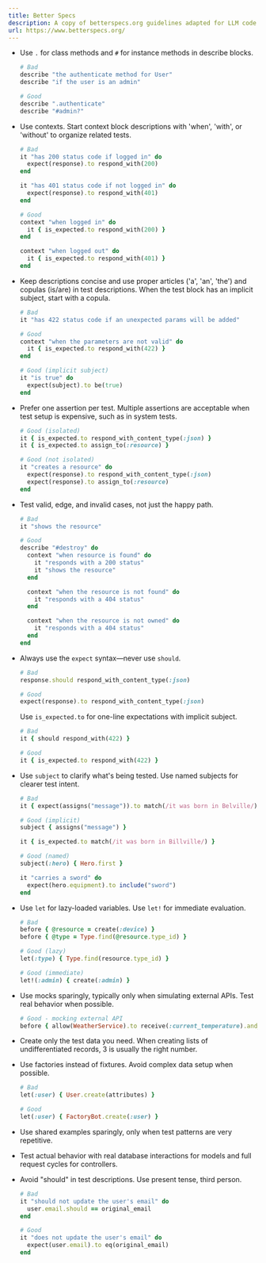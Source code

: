 ```yaml
---
title: Better Specs
description: A copy of betterspecs.org guidelines adapted for LLM code generation
url: https://www.betterspecs.org/
---
```


- Use `.` for class methods and `#` for instance methods in describe blocks.

  ```ruby
  # Bad
  describe "the authenticate method for User"
  describe "if the user is an admin"

  # Good
  describe ".authenticate"
  describe "#admin?"
  ```

- Use contexts. Start context block descriptions with 'when', 'with', or 'without' to organize related tests.

  ```ruby
  # Bad
  it "has 200 status code if logged in" do
    expect(response).to respond_with(200)
  end

  it "has 401 status code if not logged in" do
    expect(response).to respond_with(401)
  end

  # Good
  context "when logged in" do
    it { is_expected.to respond_with(200) }
  end

  context "when logged out" do
    it { is_expected.to respond_with(401) }
  end
  ```

- Keep descriptions concise and use proper articles ('a', 'an', 'the') and copulas (is/are) in test descriptions. When the test block has an implicit subject, start with a copula.

  ```ruby
  # Bad
  it "has 422 status code if an unexpected params will be added"

  # Good
  context "when the parameters are not valid" do
    it { is_expected.to respond_with(422) }
  end

  # Good (implicit subject)
  it "is true" do
    expect(subject).to be(true)
  end
  ```

- Prefer one assertion per test. Multiple assertions are acceptable when test setup is expensive, such as in system tests.

  ```ruby
  # Good (isolated)
  it { is_expected.to respond_with_content_type(:json) }
  it { is_expected.to assign_to(:resource) }

  # Good (not isolated)
  it "creates a resource" do
    expect(response).to respond_with_content_type(:json)
    expect(response).to assign_to(:resource)
  end
  ```

- Test valid, edge, and invalid cases, not just the happy path.

  ```ruby
  # Bad
  it "shows the resource"

  # Good
  describe "#destroy" do
    context "when resource is found" do
      it "responds with a 200 status"
      it "shows the resource"
    end

    context "when the resource is not found" do
      it "responds with a 404 status"
    end

    context "when the resource is not owned" do
      it "responds with a 404 status"
    end
  end
  ```

- Always use the `expect` syntax—never use `should`.

  ```ruby
  # Bad
  response.should respond_with_content_type(:json)

  # Good
  expect(response).to respond_with_content_type(:json)
  ```

  Use `is_expected.to` for one-line expectations with implicit subject.

  ```ruby
  # Bad
  it { should respond_with(422) }

  # Good
  it { is_expected.to respond_with(422) }
  ```

- Use `subject` to clarify what's being tested. Use named subjects for clearer test intent.

  ```ruby
  # Bad
  it { expect(assigns("message")).to match(/it was born in Belville/) }

  # Good (implicit)
  subject { assigns("message") }

  it { is_expected.to match(/it was born in Billville/) }

  # Good (named)
  subject(:hero) { Hero.first }

  it "carries a sword" do
    expect(hero.equipment).to include("sword")
  end
  ```

- Use `let` for lazy-loaded variables. Use `let!` for immediate evaluation.

  ```ruby
  # Bad
  before { @resource = create(:device) }
  before { @type = Type.find(@resource.type_id) }

  # Good (lazy)
  let(:type) { Type.find(resource.type_id) }

  # Good (immediate)
  let!(:admin) { create(:admin) }
  ```

- Use mocks sparingly, typically only when simulating external APIs. Test real behavior when possible.

  ```ruby
  # Good - mocking external API
  before { allow(WeatherService).to receive(:current_temperature).and_return(72) }
  ```

- Create only the test data you need. When creating lists of undifferentiated records, 3 is usually the right number.

- Use factories instead of fixtures. Avoid complex data setup when possible.

  ```ruby
  # Bad
  let(:user) { User.create(attributes) }

  # Good
  let(:user) { FactoryBot.create(:user) }
  ```

- Use shared examples sparingly, only when test patterns are very repetitive.

- Test actual behavior with real database interactions for models and full request cycles for controllers.

- Avoid "should" in test descriptions. Use present tense, third person.

  ```ruby
  # Bad
  it "should not update the user's email" do
    user.email.should == original_email
  end

  # Good
  it "does not update the user's email" do
    expect(user.email).to eq(original_email)
  end
  ```
